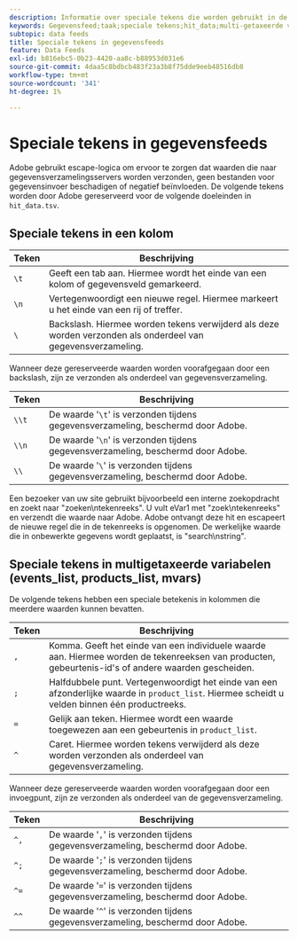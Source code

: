 ```yaml
---
description: Informatie over speciale tekens die worden gebruikt in de gegevensfeed.
keywords: Gegevensfeed;taak;speciale tekens;hit_data;multi-getaxeerde variabelen;events_list;products_list;mvars
subtopic: data feeds
title: Speciale tekens in gegevensfeeds
feature: Data Feeds
exl-id: b816ebc5-0b23-4420-aa8c-b88953d031e6
source-git-commit: 4daa5c8bdbcb483f23a3b8f75dde9eeb48516db8
workflow-type: tm+mt
source-wordcount: '341'
ht-degree: 1%

---
```


# Speciale tekens in gegevensfeeds

Adobe gebruikt escape-logica om ervoor te zorgen dat waarden die naar gegevensverzamelingsservers worden verzonden, geen bestanden voor gegevensinvoer beschadigen of negatief beïnvloeden. De volgende tekens worden door Adobe gereserveerd voor de volgende doeleinden in `hit_data.tsv`.

## Speciale tekens in een kolom

| Teken | Beschrijving |
|--- |--- |
| `\t` | Geeft een tab aan. Hiermee wordt het einde van een kolom of gegevensveld gemarkeerd. |
| `\n` | Vertegenwoordigt een nieuwe regel. Hiermee markeert u het einde van een rij of treffer. |
| `\` | Backslash. Hiermee worden tekens verwijderd als deze worden verzonden als onderdeel van gegevensverzameling. |

Wanneer deze gereserveerde waarden worden voorafgegaan door een backslash, zijn ze verzonden als onderdeel van gegevensverzameling.

| Teken | Beschrijving |
|--- |--- |
| `\\t` | De waarde &#39;`\t`&#39; is verzonden tijdens gegevensverzameling, beschermd door Adobe. |
| `\\n` | De waarde &#39;`\n`&#39; is verzonden tijdens gegevensverzameling, beschermd door Adobe. |
| `\\` | De waarde &#39;`\`&#39; is verzonden tijdens gegevensverzameling, beschermd door Adobe. |

Een bezoeker van uw site gebruikt bijvoorbeeld een interne zoekopdracht en zoekt naar &quot;zoeken\ntekenreeks&quot;. U vult eVar1 met &quot;zoek\ntekenreeks&quot; en verzendt die waarde naar Adobe. Adobe ontvangt deze hit en escapeert de nieuwe regel die in de tekenreeks is opgenomen. De werkelijke waarde die in onbewerkte gegevens wordt geplaatst, is &quot;search\\nstring&quot;.

## Speciale tekens in multigetaxeerde variabelen (events_list, products_list, mvars)

De volgende tekens hebben een speciale betekenis in kolommen die meerdere waarden kunnen bevatten.

| Teken | Beschrijving |
|--- |--- |
| `,` | Komma. Geeft het einde van een individuele waarde aan. Hiermee worden de tekenreeksen van producten, gebeurtenis-id&#39;s of andere waarden gescheiden. |
| `;` | Halfdubbele punt. Vertegenwoordigt het einde van een afzonderlijke waarde in `product_list`. Hiermee scheidt u velden binnen één productreeks. |
| `=` | Gelijk aan teken. Hiermee wordt een waarde toegewezen aan een gebeurtenis in `product_list`. |
| `^` | Caret. Hiermee worden tekens verwijderd als deze worden verzonden als onderdeel van gegevensverzameling. |

Wanneer deze gereserveerde waarden worden voorafgegaan door een invoegpunt, zijn ze verzonden als onderdeel van de gegevensverzameling.

| Teken | Beschrijving |
|--- |--- |
| `^,` | De waarde &#39;`,`&#39; is verzonden tijdens gegevensverzameling, beschermd door Adobe. |
| `^;` | De waarde &#39;`;`&#39; is verzonden tijdens gegevensverzameling, beschermd door Adobe. |
| `^=` | De waarde &#39;`=`&#39; is verzonden tijdens gegevensverzameling, beschermd door Adobe. |
| `^^` | De waarde &#39;`^`&#39; is verzonden tijdens gegevensverzameling, beschermd door Adobe. |
